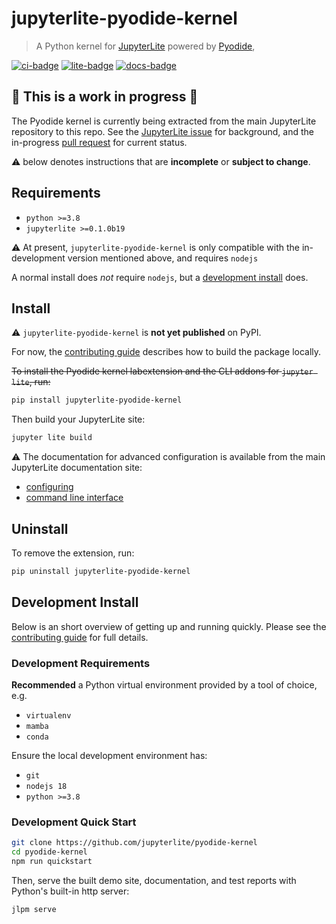 # jupyterlite-pyodide-kernel

> A Python kernel for [JupyterLite](https://jupyterlite.rtfd.io) powered by
> [Pyodide](https://pyodide.org),

[![ci-badge]][ci] [![lite-badge]][lite] [![docs-badge]][docs]

[ci-badge]: https://github.com/jupyterlite/pyodide-kernel/workflows/Build/badge.svg
[lite-badge]: https://jupyterlite.rtfd.io/en/latest/_static/badge.svg
[lite]: https://jupyterlite-pyodide-kernel.rtfd.io/en/latest/_static
[ci]: https://github.com/jupyterlite/pyodide-kernel/actions?query=branch%3Amain
[docs-badge]:
  https://readthedocs.org/projects/jupyterlite-pyodide-kernel/badge/?version=latest
[docs]: https://jupyterlite-pyodide-kernel.readthedocs.io/en/latest/?badge=latest

## 🚧 This is a **work in progress** 🚧

The Pyodide kernel is currently being extracted from the main JupyterLite repository
to this repo. See the [JupyterLite issue][lite-issue] for background, and the
in-progress [pull request][lite-pr] for current status.

⚠️ below denotes instructions that are **incomplete** or **subject to change**.

[lite-issue]: https://github.com/jupyterlite/jupyterlite/issues/386
[lite-pr]: https://github.com/jupyterlite/jupyterlite/pull/854

## Requirements

- `python >=3.8`
- `jupyterlite >=0.1.0b19`

⚠️ At present, `jupyterlite-pyodide-kernel` is only compatible with the in-development
version mentioned above, and requires `nodejs`

A normal install does _not_ require `nodejs`, but a
[development install](#development-install) does.

## Install

⚠️ `jupyterlite-pyodide-kernel` is **not yet published** on PyPI.

For now, the [contributing guide][contrib] describes how to build the package locally.

~~To install the Pyodide kernel labextension and the CLI addons for `jupyter lite`,
run:~~

```bash
pip install jupyterlite-pyodide-kernel
```

Then build your JupyterLite site:

```bash
jupyter lite build
```

⚠️ The documentation for advanced configuration is available from the main JupyterLite
documentation site:

- [configuring]
- [command line interface][cli]

[configuring]:
  https://jupyterlite.readthedocs.io/en/latest/howto/index.html#configuring-the-python-environment
[cli]: https://jupyterlite.readthedocs.io/en/latest/reference/cli.html

## Uninstall

To remove the extension, run:

```bash
pip uninstall jupyterlite-pyodide-kernel
```

## Development Install

Below is an short overview of getting up and running quickly. Please see the
[contributing guide][contrib] for full details.

### Development Requirements

**Recommended** a Python virtual environment provided by a tool of choice, e.g.

- `virtualenv`
- `mamba`
- `conda`

Ensure the local development environment has:

- `git`
- `nodejs 18`
- `python >=3.8`

### Development Quick Start

```bash
git clone https://github.com/jupyterlite/pyodide-kernel
cd pyodide-kernel
npm run quickstart
```

Then, serve the built demo site, documentation, and test reports with Python's built-in
http server:

```bash
jlpm serve
```

[contrib]: https://github.com/jupyterlite/pyodide-kernel/blob/main/CONTRIBUTING.md
